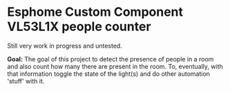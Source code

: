 # Esphome Custom Component VL53L1X people counter
Still very work in progress and untested.

**Goal:**
The goal of this project to detect the presence of people in a room and also count how many there are present in the room. To, eventually, with that information toggle the state of the light(s) and do other automation 'stuff' with it.